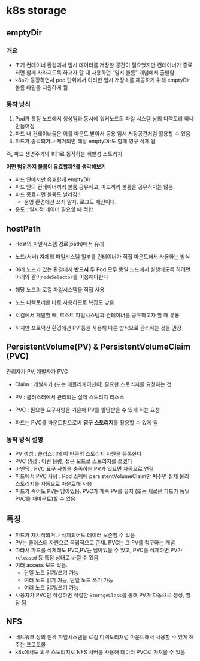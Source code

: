 # k8s storage
## emptyDir

### 개요

- 초기 컨테이너 환경에서 임시 데이터를 저장할 공간이 필요했지만 컨테이너가 종료되면 함께 사라지도록 하고자 할 때 사용하던 “임시 볼륨” 개념에서 출발함
- k8s가 등장하면서 pod 단위에서 이러한 임시 저장소를 제공하기 위해 emptyDir 볼륨 타입을 지원하게 됨

### 동작 방식

1. Pod가 특정 노드에서 생성됨과 동시에 워커노드의 파일 시스템 상의 디렉토리 하나 만들어짐
2. 파드 내 컨테이너들은 이를 마운트 받아서 공용 임시 저장공간처럼 활용할 수 있음
3. 파드가 종료되거나 제거되면 해당 emptyDir도 함께 영구 삭제 됨

즉, 파드 생명주기와 1대1로 동작하는 휘발성 스토리지

**어떤 범위까지 볼륨이 유효할까?를 생각해보기**

- 파드 안에서만 유효한게 emptyDir
- 파드 안의 컨테이너끼리 볼륨 공유하고, 파드끼리 볼륨을 공유하지는 않음.
- 파드 종료되면 볼륨도 날라감!!
    - 운영 환경에선 쓰지 말자. 로그도 재산이다.
- 용도 : 일시적 데이터 필요할 때 적합

## hostPath

- Host의 파일시스템 경로(path)에서 유래
- 노드(서버) 자체의 파일시스템 일부를 컨테이너가 직접 마운트해서 사용하는 방식

- 여러 노드가 있는 환경에서 **반드시** 두 Pod 모두 동일 노드에서 실행되도록 하려면 아래와 같이`nodeSelector`를 이용해야한다

- 해당 노드의 로컬 파일시스템을 직접 사용
- 노드 디렉토리를 바로 사용하므로 복잡도 낮음
- 로컬에서 개발할 때, 호스트 파일시스템과 컨테이너를 공유하고자 할 때 유용
- 하지만 프로덕션 환경에선 PV 등을 사용해 다른 방식으로 관리하는 것을 권장

## **PersistentVolume(PV) &** **PersistentVolumeClaim (PVC)**

관리자가 PV, 개발자가 PVC

- Claim : 개발자가 (또는 애플리케이션이) 필요한 스토리지를 요청하는 것

- PV : 클러스터에서 관리되는 실제 스토리지 리소스
- PVC : 필요한 요구사항을 기술해 PV를 할당받을 수 있게 하는 요청
- 파드는 PVC를 마운트함으로써 **영구 스토리지**를 활용할 수 있게 됨

### 동작 방식 설명

- PV 생성 : 클러스터에 이 만큼의 스토리지 자원을 등록한다
- PVC 생성 : 이런 용량, 접근 모드로 스토리지를 쓰겠다
- 바인딩 : PVC 요구 사항을 충족하는 PV가 있으면 자동으로 연결
- 파드에서 PVC 사용 : Pod 스펙에 persistentVolumeClaim만 써주면 실제 물리 스토리지를 자동으로 마운트해 사용
- 파드가 죽어도 PV는 남아있음. PVC가 계속 PV를 유지 (또는 새로운 파드가 동일 PVC를 재마운트)할 수 있음

## 특징

- 파드가 재시작되거나 삭제되어도 데이터 보존할 수 있음
- PV는 클러스터 자원으로 독립적으로 존재. PVC는 그 PV를 청구하는 개념
- 따라서 파드를 삭제해도 PVC,PV는 남아있을 수 있고, PVC를 삭제하면 PV가 `released` 등 특정 상태로 바뀔 수 있음
- 여러 access 모드 있음.
    - 단일 노드 읽기/쓰기 가능
    - 여러 노드 읽기 가능, 단일 노드 쓰기 가능
    - 여러 노드 읽기/쓰기 가능
- 사용자가 PVC만 작성하면 적절한 `StorageClass`를 통해 PV가 자동으로 생성, 할당 됨

## NFS

- 네트워크 상의 원격 파일시스템을 로컬 디렉토리처럼 마운트해서 사용할 수 있게 해주는 프로토콜
- k8s에서도 외부 스토리지로 NFS 서버를 사용해 데이터 PVC로 가져올 수 있음
